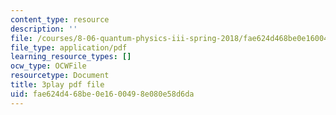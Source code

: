 ```yaml
---
content_type: resource
description: ''
file: /courses/8-06-quantum-physics-iii-spring-2018/fae624d468be0e1600498e080e58d6da_bD0CFnI9eug.pdf
file_type: application/pdf
learning_resource_types: []
ocw_type: OCWFile
resourcetype: Document
title: 3play pdf file
uid: fae624d4-68be-0e16-0049-8e080e58d6da
---
```

